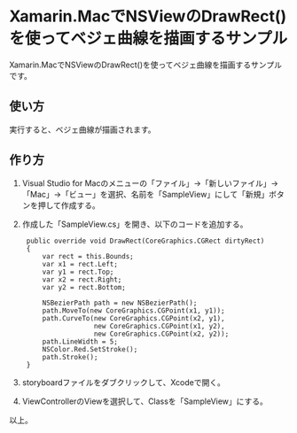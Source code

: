 # Xamarin.MacでNSViewのDrawRect()を使ってベジェ曲線を描画するサンプル

Xamarin.MacでNSViewのDrawRect()を使ってベジェ曲線を描画するサンプルです。

## 使い方

実行すると、ベジェ曲線が描画されます。

## 作り方

1. Visual Studio for Macのメニューの「ファイル」→「新しいファイル」→「Mac」→「ビュー」を選択、名前を「SampleView」にして「新規」ボタンを押して作成する。

2. 作成した「SampleView.cs」を開き、以下のコードを追加する。

        public override void DrawRect(CoreGraphics.CGRect dirtyRect)
        {
            var rect = this.Bounds;
            var x1 = rect.Left;
            var y1 = rect.Top;
            var x2 = rect.Right;
            var y2 = rect.Bottom;

            NSBezierPath path = new NSBezierPath();
            path.MoveTo(new CoreGraphics.CGPoint(x1, y1));
            path.CurveTo(new CoreGraphics.CGPoint(x2, y1),
                         new CoreGraphics.CGPoint(x1, y2),
                         new CoreGraphics.CGPoint(x2, y2));
            path.LineWidth = 5;
            NSColor.Red.SetStroke();
            path.Stroke();
        }

3. storyboardファイルをダブクリックして、Xcodeで開く。

4. ViewControllerのViewを選択して、Classを「SampleView」にする。

以上。

